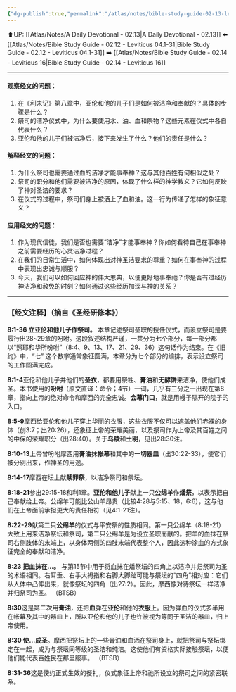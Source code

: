 ```yaml
---
{"dg-publish":true,"permalink":"/atlas/notes/bible-study-guide-02-13-leviticus-08/"}
---
```


⬆️UP: [[Atlas/Notes/A Daily Devotional - 02.13\|A Daily Devotional - 02.13]]
⬅️ [[Atlas/Notes/Bible Study Guide - 02.12 - Leviticus 04.1-31\|Bible Study Guide - 02.12 - Leviticus 04.1-31]]
➡️ [[Atlas/Notes/Bible Study Guide - 02.14 - Leviticus 16\|Bible Study Guide - 02.14 - Leviticus 16]] 

---

#### 观察经文的问题：

1. 在《利未记》第八章中，亚伦和他的儿子们是如何被洁净和奉献的？具体的步骤是什么？
2. 祭司的洁净仪式中，为什么要使用水、油、血和祭物？这些元素在仪式中各自代表什么？
3. 亚伦和他的儿子们被洁净后，接下来发生了什么？他们的责任是什么？

#### 解释经文的问题：

1. 为什么祭司也需要通过血的洁净才能事奉神？这与其他百姓有何相似之处？
2. 祭司的职分和他们需要被洁净的原因，体现了什么样的神学教义？它如何反映了神对圣洁的要求？
3. 在仪式的过程中，祭司们身上被洒上了血和油。这一行为传递了怎样的象征意义？

#### 应用经文的问题：

1. 作为现代信徒，我们是否也需要“洁净”才能事奉神？你如何看待自己在事奉神之前需要经历的心灵洁净过程？
2. 在我们的日常生活中，如何体现出对神圣洁要求的尊重？如何在事奉神的过程中表现出忠诚与顺服？
3. 今天，我们可以如何回应神的伟大恩典，以便更好地事奉祂？你是否有过经历神洁净和赦免的时刻？如何通过这些经历加深与神的关系？

---
### 【经文注释】（摘自《圣经研修本》）

**8:1-36 立亚伦和他儿子作祭司。** 本章记述祭司圣职的授任仪式，而设立祭司是要履行出28~29章的吩咐。这段叙述结构严谨，一共分为七个部分，每一部分都以“照耶和华所吩咐”（8:4、9、13、17、21、29、36）这句话作为结束。在《旧约》中，“七” 这个数字通常象征圆满，本章分为七个部分的编排，表示设立祭司的工作圆满完成。

**8:1-4**亚伦和他儿子并他们的**圣衣**，都要用祭牲、**膏油**和**无酵饼**来洁净，使他们成圣。本书使用的**吩咐**（原文直译：命令；4节）一词，几乎有三分之一出现在第8章，指向上帝的绝对命令和摩西的完全忠诚。**会幕门口**，就是用幔子隔开的院子的入口。

**8:5-9**摩西给亚伦和他儿子穿上华丽的衣服，这些衣服不仅可以遮盖他们赤裸的身体（创3:7；出20:26），还象征上帝的荣耀美丽，以及祭司作为上帝及其百姓之间的中保的荣耀职分（出28:40）。关于**乌陵**和**土明**，见出28:30注。

**8:10-13**上帝曾吩咐摩西用**膏油**抹**帐幕**和其中的**一切器皿**（出30:22-33），使它们被分别出来，作神圣的用途。

**8:14-17**摩西在坛上献**赎罪祭**，以洁净祭司和祭坛。

**8:18-21**参出29:15-18和利1章。**亚伦和他儿子**献上一只**公绵羊**作**燔祭**，以表示把自己奉献给上帝。公绵羊可能比公山羊昂贵（比较4:28与5:15、18，6:6），这与他们在上帝面前承担更大的责任相符（见4:1-21注）。

**8:22-29**献第二只**公绵羊**的仪式与平安祭的性质相同。第一只公绵羊（8:18-21）大致上用来洁净祭坛和祭司，第二只公绵羊是为设立圣职而献的。把羊的血抹在祭司右侧肢体的末端上，以身体两侧的四肢末端代表整个人，因此这种涂血的方式象征完全的奉献和洁净。

**8:23 把血抹在…。** 与第15节中用于将血抹在燔祭坛的四角上以洁净并归祭司为圣的术语相同。右耳垂、右手大拇指和右脚大脚趾可能与祭坛的“四角”相对应：它们从人体中凸伸出来，就像祭坛的四角（出27:2）。因此，摩西像对待祭坛一样洁净并归祭司为圣。 （BTSB）

**8:30**这是第二次用**膏油**，还把**血**弹在**亚伦**和他的**衣服**上。因为弹血的仪式多半用在帐幕及其中的器皿上，所以亚伦和他的儿子也许被视为等同于圣洁的器皿，归上帝使用。

**8:30 使…成圣**。摩西把祭坛上的一些膏油和血洒在祭司身上，就把祭司与祭坛绑定在一起，成为与祭坛同等级的圣洁和纯洁。这使他们有资格实际接触祭坛，以便他们能代表百姓民在那里服事。 （BTSB）

**8:31-36**这是使约正式生效的餐礼，仪式象征上帝和祂所设立的祭司之间的紧密联系。